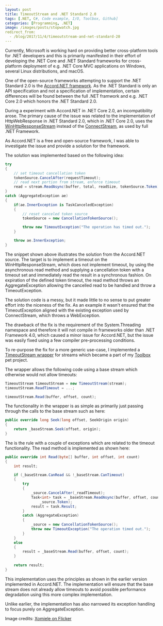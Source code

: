 ```yaml
---
layout: post
title: TimeoutStream and .NET Standard 2.0
tags: [.NET, C#, Code example, I/O, Toolbox, Github]
categories: [Programming, .NET]
image: /images/posts/stopwatch.jpg
redirect_from:
  - /blog/2017/11/4/timeoutstream-and-net-standard-20
---
```


Currently, Microsoft is working hard on providing better cross-platform tools for  .NET developers and this is primarily manifested in their effort of  developing the .NET Core and .NET Standard frameworks for cross-platform deployment of e.g. .NET Core MVC applications on Windows, several Linux distributions, and macOS.

One of the open-source frameworks attempting to support the .NET Standard 2.0 is the [Accord.NET framework](http://accord-framework.net/). As the .NET Standard is only an API specification and not a  specification of implementation, certain differences will be found  between the full .NET framwork and e.g. .NET Core 2.0 which honors the  .NET Standard 2.0.

During a experiment with Accord.NET in .NET  Core 2.0, an incompatibility arose. The primary cause of the issue was  related to the implementation of HttpWebResponse in .NET Standard 2.0,  which in .NET Core 2.0, uses the [WinHttpResponseStream](https://github.com/dotnet/corefx/blob/master/src/System.Net.Http.WinHttpHandler/src/System/Net/Http/WinHttpResponseStream.cs) instead of the [ConnectStream](https://github.com/Microsoft/referencesource/blob/master/System/net/System/Net/_ConnectStream.cs), as used by full .NET Framework.

As Accord.NET is a free and open-source framework, I was able to investigate the issue and provide a solution for the framework.

The solution was implemented based on the following idea:

```c#
try
{
    // set timeout cancellation token
    tokenSource.CancelAfter(requestTimeout);
    // read next portion from stream, enforce timeout
    read = stream.ReadAsync(buffer, total, readSize, tokenSource.Token).Result;
}
catch (AggregateException ae)
{
    if(ae.InnerException is TaskCanceledException)
    {
        // reset canceled token source
        tokenSource = new CancellationTokenSource();

        throw new TimeoutException("The operation has timed out.");
    }

    throw ae.InnerException;
}
```

The snippet shown above illustrates the solution from the Accord.NET  source. The target is to implement a timeout on the  WinHttpResponseStream, which does not implement timeout, by using the  asynchronous read method and supplying a cancellation token with a  timeout set and immediately read the result in a synchronous fashion. On expiration of the defined token timeout, the read method throws an  AggregateException allowing the cancelled read to be handled and throw a TimeoutException.

The solution code is a messy, but it made  little to no sense to put greater effort into the niceness of the fix.  As an example it wasn't ensured that the TimeoutException aligned with  the existing exception used by ConnectStream, which throws a  WebException.

The drawback of the fix is the requirement of the  System.Threading namespace and therefore it will not compile in  frameworks older than .NET Framework 4.0, which caused a minor issue for Accord.NET, but the issue was easily fixed using a few compiler  pre-processing conditions.

To re-purpose the fix for a more generic use-case, I implemented a [TimeoutStream wrapper](https://github.com/stigvoss/Toolbox/blob/00188e1c8975677db34050d2a268eb147c84354d/Toolbox/IO/TimeoutStream.cs) for streams which became a part of my [Toolbox](https://github.com/stigvoss/Toolbox/tree/develop) pet project.

The wrapper allows the following code using a base stream which otherwise would not allow timeouts:

```c#
TimeoutStream timeoutStream = new TimeoutStream(stream);
timeoutStream.ReadTimeout = ...;

timeoutStream.Read(buffer, offset, count);
```

The functionality in the wrapper is as simple as primarily just passing through the calls to the base stream such as here:

```c#
public override long Seek(long offset, SeekOrigin origin)
{
    return _baseStream.Seek(offset, origin);
}
```

The is the rule with a couple of exceptions which are related to the  timeout functionality. The read method is implemented as shown here:

```c#
public override int Read(byte[] buffer, int offset, int count)
{
    int result;

    if (_baseStream.CanRead && !_baseStream.CanTimeout)
    {
        try
        {
            _source.CancelAfter(_readTimeout);
            Task<int> task = _baseStream.ReadAsync(buffer, offset, count, 
                _source.Token);
            result = task.Result;
        }
        catch (AggregateException)
        {
            _source = new CancellationTokenSource();
            throw new TimeoutException("The operation timed out.");
        }
    }
    else
    {
        result = _baseStream.Read(buffer, offset, count);
    }
    
    return result;
}
```

This implementation uses the principles as shown in the earlier version  implemented in Accord.NET. The implementation will ensure that the base  stream does not already allow timeouts to avoid possible performance  degradation using this more complex implementation.

Unlike earlier, the implementation has also narrowed its exception handling to focus purely on AggregateException.

Image credits: [Xomiele on Flicker](https://www.flickr.com/photos/xomiele/4824711225)